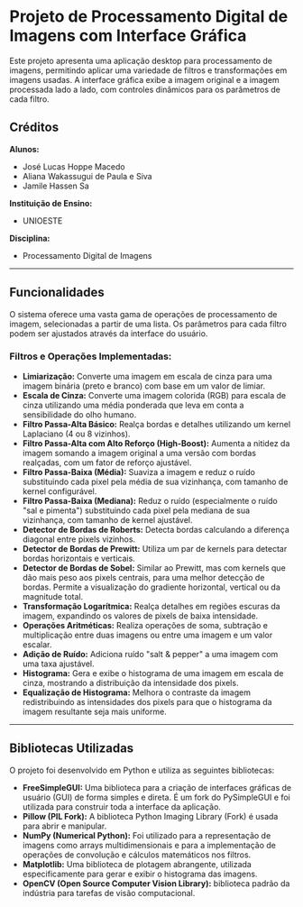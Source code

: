 # Projeto de Processamento Digital de Imagens com Interface Gráfica

Este projeto apresenta uma aplicação desktop para processamento de imagens, permitindo aplicar uma variedade de filtros e transformações em imagens usadas. A interface gráfica exibe a imagem original e a imagem processada lado a lado, com controles dinâmicos para os parâmetros de cada filtro.

## Créditos

**Alunos:**
* José Lucas Hoppe Macedo
* Aliana Wakassugui de Paula e Siva
* Jamile Hassen Sa

**Instituição de Ensino:**
* UNIOESTE

**Disciplina:**
* Processamento Digital de Imagens

---

## Funcionalidades

O sistema oferece uma vasta gama de operações de processamento de imagem, selecionadas a partir de uma lista. Os parâmetros para cada filtro podem ser ajustados através da interface do usuário.

### Filtros e Operações Implementadas:

* **Limiarização:** Converte uma imagem em escala de cinza para uma imagem binária (preto e branco) com base em um valor de limiar.
* **Escala de Cinza:** Converte uma imagem colorida (RGB) para escala de cinza utilizando uma média ponderada que leva em conta a sensibilidade do olho humano.
* **Filtro Passa-Alta Básico:** Realça bordas e detalhes utilizando um kernel Laplaciano (4 ou 8 vizinhos).
* **Filtro Passa-Alta com Alto Reforço (High-Boost):** Aumenta a nitidez da imagem somando a imagem original a uma versão com bordas realçadas, com um fator de reforço ajustável.
* **Filtro Passa-Baixa (Média):** Suaviza a imagem e reduz o ruído substituindo cada pixel pela média de sua vizinhança, com tamanho de kernel configurável.
* **Filtro Passa-Baixa (Mediana):** Reduz o ruído (especialmente o ruído "sal e pimenta") substituindo cada pixel pela mediana de sua vizinhança, com tamanho de kernel ajustável.
* **Detector de Bordas de Roberts:** Detecta bordas calculando a diferença diagonal entre pixels vizinhos.
* **Detector de Bordas de Prewitt:** Utiliza um par de kernels para detectar bordas horizontais e verticais.
* **Detector de Bordas de Sobel:** Similar ao Prewitt, mas com kernels que dão mais peso aos pixels centrais, para uma melhor detecção de bordas. Permite a visualização do gradiente horizontal, vertical ou da magnitude total.
* **Transformação Logarítmica:** Realça detalhes em regiões escuras da imagem, expandindo os valores de pixels de baixa intensidade.
* **Operações Aritméticas:** Realiza operações de soma, subtração e multiplicação entre duas imagens ou entre uma imagem e um valor escalar.
* **Adição de Ruído:** Adiciona ruído "salt & pepper" a uma imagem com uma taxa ajustável.
* **Histograma:** Gera e exibe o histograma de uma imagem em escala de cinza, mostrando a distribuição da intensidade dos pixels.
* **Equalização de Histograma:** Melhora o contraste da imagem redistribuindo as intensidades dos pixels para que o histograma da imagem resultante seja mais uniforme.

---

## Bibliotecas Utilizadas

O projeto foi desenvolvido em Python e utiliza as seguintes bibliotecas:

* **FreeSimpleGUI:** Uma biblioteca para a criação de interfaces gráficas de usuário (GUI) de forma simples e direta. É um fork do PySimpleGUI e foi utilizada para construir toda a interface da aplicação.
* **Pillow (PIL Fork):** A biblioteca Python Imaging Library (Fork) é usada para abrir e manipular.
* **NumPy (Numerical Python):** Foi utilizado para a representação de imagens como arrays multidimensionais e para a implementação de operações de convolução e cálculos matemáticos nos filtros.
* **Matplotlib:** Uma biblioteca de plotagem abrangente, utilizada especificamente para gerar e exibir o histograma das imagens.
* **OpenCV (Open Source Computer Vision Library):** biblioteca padrão da indústria para tarefas de visão computacional.